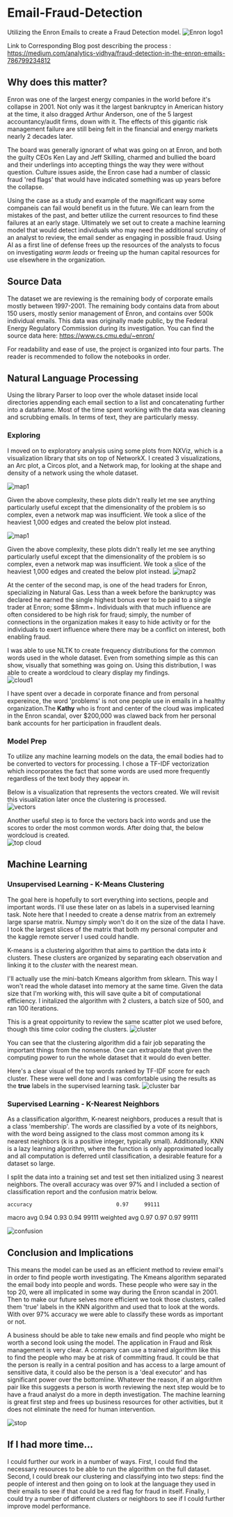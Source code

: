 # Email-Fraud-Detection
Utilizing the Enron Emails to create a Fraud Detection model.
![Enron logo1](images/Enron%20logo1.png)

Link to Corresponding Blog post describing the process : https://medium.com/analytics-vidhya/fraud-detection-in-the-enron-emails-786799234812

## Why does this matter?
Enron was one of the largest energy companies in the world before it's collapse in 2001.  Not only was it the largest bankruptcy in American history at the time, it also dragged Arthur Anderson,  one of the 5 largest accountancy/audit firms, down with it.  The effects of this gigantic risk management failure are still being felt in the financial and energy markets nearly 2 decades later.  

The board was generally ignorant of what was going on at Enron, and both the guilty CEOs Ken Lay and Jeff Skilling, charmed and bullied the board and their underlings into accepting things the way they were without question.  Culture issues aside, the Enron case had a number of classic fraud 'red flags' that would have indicated something was up years before the collapse.  

Using the case as a study and example of the magnificant way some companeis can fail would benefit us in the future.  We can learn from the mistakes of the past, and better utilize the current resources to find these failures at an early stage.  Ultimately we set out to create a machine learning model that would detect individuals who may need the additional scrutiny of an analyst to review, the email sender as engaging in possible fraud.  Using AI as a first line of defense frees up the resources of the analysts to focus on investigating _warm leads_ or freeing up the human capital resources for use elsewhere in the organization.

## Source Data
The dataset we are reviewing is the remaining body of corporate emails mostly between 1997-2001. The remaining body contains data from about 150 users, mostly senior management of Enron, and contains over 500k individual emails. This data was originally made public, by the Federal Energy Regulatory Commission during its investigation. You can find the source data here:  https://www.cs.cmu.edu/~enron/

For readability and ease of use, the project is organized into four parts.  The reader is recommended to follow the notebooks in order.

## Natural Language Processing
Using the library Parser to loop over the whole dataset inside local directories appending each email section to a list and concatenating further into a dataframe.  Most of the time spent working with the data was cleaning and scrubbing emails.  In terms of text, they are particularly messy.  

### Exploring
I moved on to exploratory analysis using some plots from NXViz, which is a visualization library that sits on top of NetworkX.  I created 3 visualizations, an Arc plot, a Circos plot, and a Network map, for looking at the shape and density of a network using the whole dataset.  

![map1](images/map1.png)

Given the above complexity, these plots didn't really let me see anything particularly useful except that the dimensionality of the problem is so complex, even a network map was insufficient.  We took a slice of the heaviest 1,000 edges and created the below plot instead.

![map1](images/map1.png)

Given the above complexity, these plots didn't really let me see anything particularly useful except that the dimensionality of the problem is so complex, even a network map was insufficient.  We took a slice of the heaviest 1,000 edges and created the below plot instead.
![map2](images/map2.png)


At the center of the second map, is one of the head traders for Enron, specializing in Natural Gas.  Less than a week before the bankruptcy was declared he earned the single highest bonus ever to be paid to a single trader at Enron; some $8mm+.  Individuals with that much influence are often considered to be high risk for fraud; simply, the number of connections in the organization makes it easy to hide activity or for the individuals to exert influence where there may be a conflict on interest, both enabling fraud.  

I was able to use NLTK to create frequency distributions for the common words used in the whole dataset. Even from something simple as this can show, visually that something was going on.  Using this distribution, I was able to create a wordcloud to cleary display my findings.  
![cloud1](images/cloud1.png)


I have spent over a decade in corporate finance and from personal expereince, the word 'problems' is not one people use in emails in a healthy organization.The __Kathy__ who is front and center of the cloud was implicated in the Enron scandal, over $200,000 was clawed back from her personal bank accounts for her participation in fraudlent deals.  



### Model Prep
To utilize any machine learning models on the data, the email bodies had to be converted to vectors for processing.  I chose a TF-IDF vectorization which incorporates the fact that some words are used more frequently regardless of the text body they appear in.  

Below is a visualization that represents the vectors created.  We will revisit this visualization later once the clustering is processed.  
![vectors](images/Vector_scatter1.png)

Another useful step is to force the vectors back into words and use the scores to order the most common words.  After doing that, the below wordcloud is created.  
![top cloud](images/cloud2.png)

## Machine Learning

### Unsupervised Learning - K-Means Clustering 
The goal here is hopefully to sort everything into sections, people and important words. I'll use these later on as labels in a supervised learning task.  Note here that I needed to create a dense matrix from an extremely large sparse matrix.  Numpy simply won't do it on the size of the data I have.  I took the largest slices of the matrix that both my personal computer and the kaggle remote server I used could handle.  

K-means is a clustering algorithm that aims to partition the data into _k_ clusters. These clusters are organized by separating each observation and linking it to the _cluster_ with the nearest mean.

I'll actually use the mini-batch Kmeans algorithm from sklearn. This way I won't read the whole dataset into memory at the same time. Given the data size that I'm working with, this will save quite a bit of computational efficiency.  I initalized the algorithm with 2 clusters, a batch size of 500, and ran 100 iterations.

This is a great oppoirtunity to review the same scatter plot we used before, though this time color coding the clusters.
![cluster](images/cluster2.png)

You can see that the clustering algorithm did a fair job separating the important things from the nonsense.  One can extrapolate that given the computing power to run the whole dataset that it would do even better.

Here's a clear visual of the top words ranked by TF-IDF score for each cluster.  These were well done and I was comfortable using the results as the __true__ labels in the supervised learning task.
![cluster bar](images/cluster_bar.png)


### Supervised Learning - K-Nearest Neighbors
As a classification algorithm, K-nearest neighbors, produces a result that is a class 'membership'. The words are classified by a vote of its neighbors, with the word being assigned to the class most common among its k nearest neighbors (k is a positive integer, typically small). Additionally, KNN is a lazy learning algorithm, where the function is only approximated locally and all computation is deferred until classification, a desirable feature for a dataset so large.

I split the data into a training set and test set then initialized using 3 nearest neighbors.  The overall accuracy was over 97% and I included a section of classification report and the confusion matrix below.  

    accuracy                           0.97     99111
   macro avg       0.94      0.93      0.94     99111
weighted avg       0.97      0.97      0.97     99111

![confusion](images/confusion1.png)

## Conclusion and Implications
This means the model can be used as an efficient method to review email's in order to find people worth investigating.
The Kmeans algorithm separated the email body into people and words. These people who were say in the top 20, were all implicated in some way during the Enron scandal in 2001. Then to make our future selves more efficient we took those clusters, called them 'true' labels in the KNN algorithm and used that to look at the words. With over 97% accuracy we were able to classify these words as important or not.

A business should be able to take new emails and find people who might be worth a second look using the model.  The application in Fraud and Risk management is very clear.  A company can use a trained algorithm like this to find the people who may be at risk of committing fraud.  It could be that the person is really in a central position and has access to a large amount of sensitive data, it could also be the person is a 'deal executor' and has significant power over the bottomline.  Whatever the reason, if an algorithm pair like this suggests a person is worth reviewing the next step would be to have a fraud analyst do a more in depth investigation.  The machine learning is great first step and frees up business resources for other activities, but it does not eliminate the need for human intervention.

![stop](images/stop.png)

## If I had more time...

I could further our work in a number of ways.  First, I could find the necessary resources to be able to run the algorithm on the full dataset.  Second, I could break our clustering and classifying into two steps: find the people of interest and then going on to look at the language they used in their emails to see if that could be a red flag for fraud in itself.  Finally, I could try a number of different clusters or neighbors to see if I could further improve model performance.